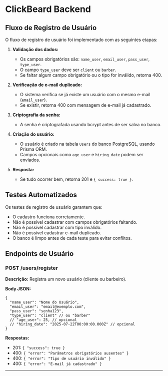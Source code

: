 
# ClickBeard Backend

## Fluxo de Registro de Usuário

O fluxo de registro de usuário foi implementado com as seguintes etapas:

1. **Validação dos dados:**
   - Os campos obrigatórios são: `name_user`, `email_user`, `pass_user`, `type_user`.
   - O campo `type_user` deve ser `client` ou `barber`.
   - Se faltar algum campo obrigatório ou o tipo for inválido, retorna 400.

2. **Verificação de e-mail duplicado:**
   - O sistema verifica se já existe um usuário com o mesmo e-mail (`email_user`).
   - Se existir, retorna 400 com mensagem de e-mail já cadastrado.

3. **Criptografia da senha:**
   - A senha é criptografada usando bcrypt antes de ser salva no banco.

4. **Criação do usuário:**
   - O usuário é criado na tabela `Users` do banco PostgreSQL, usando Prisma ORM.
   - Campos opcionais como `age_user` e `hiring_date` podem ser enviados.

5. **Resposta:**
   - Se tudo ocorrer bem, retorna 201 e `{ success: true }`.

## Testes Automatizados

Os testes de registro de usuário garantem que:
  - O cadastro funciona corretamente.
  - Não é possível cadastrar com campos obrigatórios faltando.
  - Não é possível cadastrar com tipo inválido.
  - Não é possível cadastrar e-mail duplicado.
  - O banco é limpo antes de cada teste para evitar conflitos.

## Endpoints de Usuário

### POST /users/register

**Descrição:** Registra um novo usuário (cliente ou barbeiro).

**Body JSON:**
```
{
  "name_user": "Nome do Usuário",
  "email_user": "email@exemplo.com",
  "pass_user": "senha123",
  "type_user": "client" // ou "barber"
  // "age_user": 25, // opcional
  // "hiring_date": "2025-07-22T00:00:00.000Z" // opcional
}
```

**Respostas:**
- 201: `{ "success": true }`
- 400: `{ "error": "Parâmetros obrigatórios ausentes" }`
- 400: `{ "error": "Tipo de usuário inválido" }`
- 400: `{ "error": "E-mail já cadastrado" }`

---
